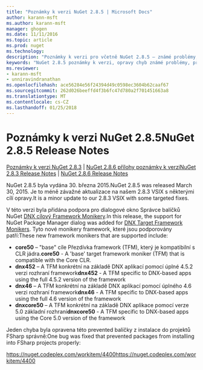 ```yaml
---
title: "Poznámky k verzi NuGet 2.8.5 | Microsoft Docs"
author: karann-msft
ms.author: karann-msft
manager: ghogen
ms.date: 11/11/2016
ms.topic: article
ms.prod: nuget
ms.technology: 
description: "Poznámky k verzi pro včetně NuGet 2.8.5 – známé problémy, opravy chyb, přidaných funkcí a chcete."
keywords: "NuGet 2.8.5 poznámky k verzi, opravy chyb známé problémy, přidat funkce, chcete"
ms.reviewer:
- karann-msft
- unniravindranathan
ms.openlocfilehash: ace56284e56f24394d49c0598ec3604b62caaf67
ms.sourcegitcommit: 262d026beeffd4f3b6fc47d780a2f701451663a8
ms.translationtype: MT
ms.contentlocale: cs-CZ
ms.lasthandoff: 01/25/2018
---
```

# <a name="nuget-285-release-notes"></a><span data-ttu-id="d4f95-104">Poznámky k verzi NuGet 2.8.5</span><span class="sxs-lookup"><span data-stu-id="d4f95-104">NuGet 2.8.5 Release Notes</span></span>

<span data-ttu-id="d4f95-105">[Poznámky k verzi NuGet 2.8.3](../release-notes/nuget-2.8.3.md) | [NuGet 2.8.6 přílohy poznámky k verzi](../release-notes/nuget-2.8.6.md)</span><span class="sxs-lookup"><span data-stu-id="d4f95-105">[NuGet 2.8.3 Release Notes](../release-notes/nuget-2.8.3.md) | [NuGet 2.8.6 Release Notes](../release-notes/nuget-2.8.6.md)</span></span>

<span data-ttu-id="d4f95-106">NuGet 2.8.5 byla vydána 30. března 2015.</span><span class="sxs-lookup"><span data-stu-id="d4f95-106">NuGet 2.8.5 was released March 30, 2015.</span></span> <span data-ttu-id="d4f95-107">Je to méně závažné aktualizace na našem 2.8.3 VSIX s některými cílí opravy.</span><span class="sxs-lookup"><span data-stu-id="d4f95-107">It is a minor update to our 2.8.3 VSIX with some targeted fixes.</span></span>

<span data-ttu-id="d4f95-108">V této verzi byla přidána podpora pro dialogové okno Správce balíčků NuGet [DNX cílový Framework Monikery](https://github.com/aspnet/dnx).</span><span class="sxs-lookup"><span data-stu-id="d4f95-108">In this release, the support for NuGet Package Manager dialog was added for [DNX Target Framework Monikers](https://github.com/aspnet/dnx).</span></span>  <span data-ttu-id="d4f95-109">Tyto nové monikery framework, které jsou podporovány patří:</span><span class="sxs-lookup"><span data-stu-id="d4f95-109">These new framework monikers that are supported include:</span></span>

* <span data-ttu-id="d4f95-110">**core50** – "base" cíle Přezdívka framework (TFM), který je kompatibilní s CLR jádra.</span><span class="sxs-lookup"><span data-stu-id="d4f95-110">**core50** - A 'base' target framework moniker (TFM) that is compatible with the Core CLR.</span></span>
* <span data-ttu-id="d4f95-111">**dnx452** – A TFM konkrétní na základě DNX aplikací pomocí úplné 4.5.2 verzi rozhraní framework</span><span class="sxs-lookup"><span data-stu-id="d4f95-111">**dnx452** - A TFM specific to DNX-based apps using the full 4.5.2 version of the framework</span></span>
* <span data-ttu-id="d4f95-112">**dnx46** – A TFM konkrétní na základě DNX aplikací pomocí úplného 4.6 verzi rozhraní framework</span><span class="sxs-lookup"><span data-stu-id="d4f95-112">**dnx46** - A TFM specific to DNX-based apps using the full 4.6 version of the framework</span></span>
* <span data-ttu-id="d4f95-113">**dnxcore50** – A TFM konkrétní na základě DNX aplikace pomocí verze 5.0 základní rozhraní</span><span class="sxs-lookup"><span data-stu-id="d4f95-113">**dnxcore50** - A TFM specific to DNX-based apps using the Core 5.0 version of the framework</span></span>

<span data-ttu-id="d4f95-114">Jeden chyba byla opravena této prevented balíčky z instalace do projektů FSharp správně:</span><span class="sxs-lookup"><span data-stu-id="d4f95-114">One bug was fixed that prevented packages from installing into FSharp projects properly:</span></span>

<span data-ttu-id="d4f95-115">https://nuget.codeplex.com/workitem/4400</span><span class="sxs-lookup"><span data-stu-id="d4f95-115">https://nuget.codeplex.com/workitem/4400</span></span>